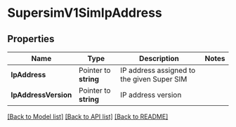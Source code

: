 # SupersimV1SimIpAddress

## Properties

Name | Type | Description | Notes
------------ | ------------- | ------------- | -------------
**IpAddress** | Pointer to **string** | IP address assigned to the given Super SIM |
**IpAddressVersion** | Pointer to **string** | IP address version |

[[Back to Model list]](../README.md#documentation-for-models) [[Back to API list]](../README.md#documentation-for-api-endpoints) [[Back to README]](../README.md)


